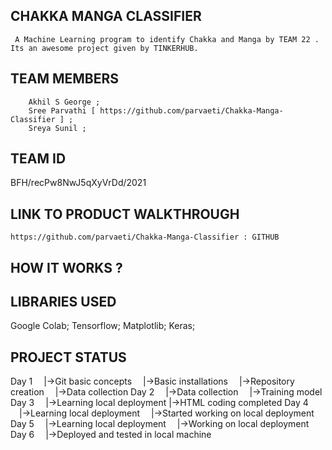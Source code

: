 ## CHAKKA MANGA CLASSIFIER
     A Machine Learning program to identify Chakka and Manga by TEAM 22 . Its an awesome project given by TINKERHUB.
## TEAM MEMBERS
        Akhil S George ;
        Sree Parvathi [ https://github.com/parvaeti/Chakka-Manga-Classifier ] ;
        Sreya Sunil ;
## TEAM ID
   BFH/recPw8NwJ5qXyVrDd/2021
## LINK TO PRODUCT WALKTHROUGH
    https://github.com/parvaeti/Chakka-Manga-Classifier : GITHUB
   
## HOW IT WORKS ?
## LIBRARIES USED
   Google Colab;
   Tensorflow;
   Matplotlib;
   Keras;
## PROJECT STATUS
   Day 1
 |->Git basic concepts
 |->Basic installations
 |->Repository creation
 |->Data collection
Day 2
 |->Data collection
 |->Training model
Day 3
 |->Learning local deployment 
 |->HTML coding completed
 Day 4
 |->Learning local deployment
 |->Started working on local deployment
Day 5
 |->Learning local deployment
 |->Working on local deployment
Day 6
 |->Deployed and tested in local machine
